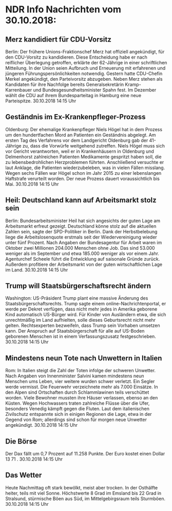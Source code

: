 # NDR Info Nachrichten vom 30.10.2018:


## Merz kandidiert für CDU-Vorsitz
Berlin: Der frühere Unions-Fraktionschef Merz hat offiziell angekündigt, für den CDU-Vorsitz zu kandidieren. Diese Entscheidung habe er nach reiflicher Überlegung getroffen, erklärte der 62-Jährige in einer schriftlichen Mitteilung. In der Union seien Aufbruch und Erneuerung mit erfahrenen und jüngeren Führungspersönlichkeiten notwendig. Gestern hatte CDU-Chefin Merkel angekündigt, den Parteivorsitz abzugeben. Neben Merz stehen als Kandidaten für ihre Nachfolge bereits Generalsekretärin Kramp-Karrenbauer und Bundesgesundheitsminister Spahn fest. Im Dezember wählt die CDU auf ihrem Bundesparteitag in Hamburg eine neue Parteispitze. 30.10.2018 14:15 Uhr 

## Geständnis im Ex-Krankenpfleger-Prozess
Oldenburg: Der ehemalige Krankenpfleger Niels Högel hat in dem Prozess um den hundertfachen Mord an Patienten ein Geständnis abgelegt. Am ersten Tag des Verfahrens vor dem Landgericht Oldenburg gab der 41-Jährige zu, dass die Vorwürfe weitgehend zutreffen. Niels Högel muss sich vor Gericht verantworten, weil er in Krankenhäusern in Oldenburg und Delmenhorst zahlreichen Patienten Medikamente gespritzt haben soll, die zu lebensbedrohlichen Herzproblemen führten. Anschließend versuchte er laut Anklage, die Patienten wiederzubeleben, was in vielen Fällen misslang. Wegen sechs Fällen war Högel schon im Jahr 2015 zu einer lebenslangen Haftstrafe verurteilt worden. Der neue Prozess dauert voraussichtlich bis Mai. 30.10.2018 14:15 Uhr 

## Heil: Deutschland kann auf Arbeitsmarkt stolz sein
Berlin: Bundesarbeitsminister Heil hat sich angesichts der guten Lage am Arbeitsmarkt erfreut gezeigt. Deutschland könne stolz auf die aktuellen Zahlen sein, sagte der SPD-Politiker in Berlin. Dank der Herbstbelebung liege die Arbeitslosenquote erstmals seit der Wiedervereinigung wieder unter fünf Prozent. Nach Angaben der Bundesagentur für Arbeit waren im Oktober zwei Millionen 204.000 Menschen ohne Job. Das sind 53.000 weniger als im September und etwa 185.000 weniger als vor einem Jahr. Agenturchef Scheele führt die Entwicklung auf saisonale Gründe zurück. Außerdem profitiere der Arbeitsmarkt von der guten wirtschaftlichen Lage im Land. 30.10.2018 14:15 Uhr 

## Trump will Staatsbürgerschaftsrecht ändern
Washington:	US-Präsident Trump plant eine massive Änderung des Staatsbürgerschaftsrechts. Trump sagte einem online-Nachrichtenportal, er werde per Dekret verfügen, dass nicht mehr jedes in Amerika geborene Kind automatisch US-Bürger wird. Für Kinder von Ausländern etwa, die sich unrechtmäßig im Land aufhielten, solle dieses Geburtsrecht nicht mehr gelten. Rechtsexperten bezweifeln, dass Trump sein Vorhaben umsetzen kann. Der Anspruch auf Staatsbürgerschaft für alle auf US-Boden geborenen Menschen ist in einem Verfassungszusatz festgeschrieben. 30.10.2018 14:15 Uhr 

## Mindestens neun Tote nach Unwettern in Italien
Rom: In Italien steigt die Zahl der Toten infolge der schweren Unwetter. Nach Angaben von Innenminister Salvini kamen mindestens neun Menschen ums Leben, vier weitere wurden schwer verletzt. Ein Segler werde vermisst. Die Feuerwehr verzeichnete mehr als 7.000 Einsätze. In den Alpen sind Ortschaften durch Schlammlawinen teils verschüttet worden. Viele Bewohner mussten ihre Häuser verlassen, ebenso an den Küsten. Wegen Hochwassers traten zahlreiche Flüsse über die Ufer, besonders Venedig kämpft gegen die Fluten. Laut dem italienischen Zivilschutz entspannte sich in einigen Regionen die Lage, etwa in der Gegend von Rom; allerdings sind schon für morgen neue Unwetter angekündigt. 30.10.2018 14:15 Uhr 

## Die Börse
Der Dax fällt um  0,7  Prozent auf  11.258  Punkte. Der Euro kostet einen Dollar  13 71 . 30.10.2018 14:15 Uhr 

## Das Wetter
Heute Nachmittag oft stark bewölkt, meist aber trocken. In der Osthälfte heiter, teils mit viel Sonne. Höchstwerte 8 Grad im Emsland bis 22 Grad in Stralsund, stürmische Böen aus Süd, im Mittelgebirgsraum teils Sturmböen. 30.10.2018 14:15 Uhr 
